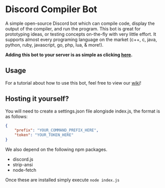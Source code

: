 # Discord Compiler Bot
A simple open-source Discord bot which can compile code, display the output of the compiler, and run the program. This bot is great for prototyping ideas, or testing concepts on-the-fly with very little effort. It supports almost every programing language on the market (c++, c, java, python, ruby, javascript, go, php, lua, & more!). 

**Adding this bot to your server is as simple as clicking [here](https://discordapp.com/oauth2/authorize?client_id=504095380166803466&scope=bot&permissions=388160).**

## Usage
For a tutorial about how to use this bot, feel free to view our [wiki](https://github.com/Headline/discord-compiler/wiki)!

## Hosting it yourself?
You will need to create a settings.json file alongisde index.js, the format is as follows:
```json
{
    "prefix": "YOUR_COMMAND_PREFIX_HERE",
    "token": "YOUR_TOKEN_HERE"
}
```
We also depend on the following npm packages.
- discord.js
- strip-ansi
- node-fetch

Once these are installed simply execute `node index.js`
